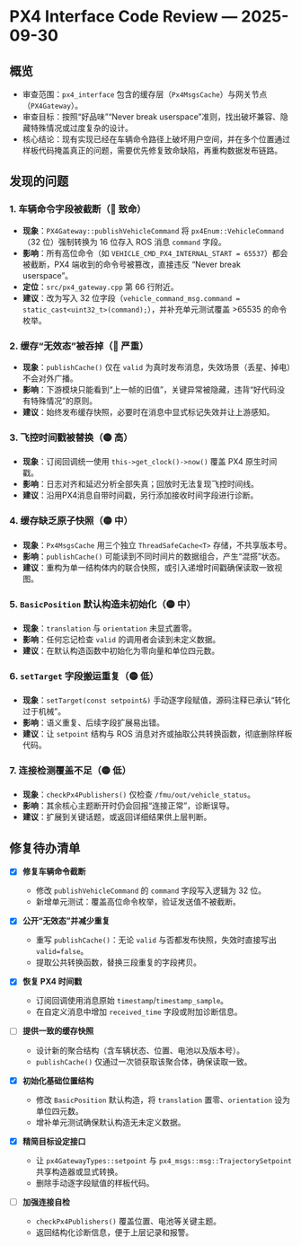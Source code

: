 # PX4 Interface Code Review — 2025-09-30

## 概览
- 审查范围：`px4_interface` 包含的缓存层（`Px4MsgsCache`）与网关节点（`PX4Gateway`）。
- 审查目标：按照“好品味”“Never break userspace”准则，找出破坏兼容、隐藏特殊情况或过度复杂的设计。
- 核心结论：现有实现已经在车辆命令路径上破坏用户空间，并在多个位置通过样板代码掩盖真正的问题，需要优先修复致命缺陷，再重构数据发布链路。

## 发现的问题

### 1. 车辆命令字段被截断（🔴 致命）
- **现象**：`PX4Gateway::publishVehicleCommand` 将 `px4Enum::VehicleCommand`（32 位）强制转换为 16 位存入 ROS 消息 `command` 字段。
- **影响**：所有高位命令（如 `VEHICLE_CMD_PX4_INTERNAL_START = 65537`）都会被截断，PX4 端收到的命令号被篡改，直接违反 “Never break userspace”。
- **定位**：`src/px4_gateway.cpp` 第 66 行附近。
- **建议**：改为写入 32 位字段（`vehicle_command_msg.command = static_cast<uint32_t>(command);`），并补充单元测试覆盖 >65535 的命令枚举。

### 2. 缓存“无效态”被吞掉（🔴 严重）
- **现象**：`publishCache()` 仅在 `valid` 为真时发布消息，失效场景（丢星、掉电）不会对外广播。
- **影响**：下游模块只能看到“上一帧的旧值”，关键异常被隐藏，违背“好代码没有特殊情况”的原则。
- **建议**：始终发布缓存快照，必要时在消息中显式标记失效并让上游感知。

### 3. 飞控时间戳被替换（🟡 高）
- **现象**：订阅回调统一使用 `this->get_clock()->now()` 覆盖 PX4 原生时间戳。
- **影响**：日志对齐和延迟分析全部失真；回放时无法复现飞控时间线。
- **建议**：沿用PX4消息自带时间戳，另行添加接收时间字段进行诊断。

### 4. 缓存缺乏原子快照（🟡 中）
- **现象**：`Px4MsgsCache` 用三个独立 `ThreadSafeCache<T>` 存储，不共享版本号。
- **影响**：`publishCache()` 可能读到不同时间片的数据组合，产生“混搭”状态。
- **建议**：重构为单一结构体内的联合快照，或引入递增时间戳确保读取一致视图。

### 5. `BasicPosition` 默认构造未初始化（🟡 中）
- **现象**：`translation` 与 `orientation` 未显式置零。
- **影响**：任何忘记检查 `valid` 的调用者会读到未定义数据。
- **建议**：在默认构造函数中初始化为零向量和单位四元数。

### 6. `setTarget` 字段搬运重复（🟡 低）
- **现象**：`setTarget(const setpoint&)` 手动逐字段赋值，源码注释已承认“转化过于机械”。
- **影响**：语义重复、后续字段扩展易出错。
- **建议**：让 `setpoint` 结构与 ROS 消息对齐或抽取公共转换函数，彻底删除样板代码。

### 7. 连接检测覆盖不足（🟡 低）
- **现象**：`checkPx4Publishers()` 仅检查 `/fmu/out/vehicle_status`。
- **影响**：其余核心主题断开时仍会回报“连接正常”，诊断误导。
- **建议**：扩展到关键话题，或返回详细结果供上层判断。

## 修复待办清单
- [x] **修复车辆命令截断**
	- 修改 `publishVehicleCommand` 的 `command` 字段写入逻辑为 32 位。
	- 新增单元测试：覆盖高位命令枚举，验证发送值不被截断。

- [x] **公开“无效态”并减少重复**
	- 重写 `publishCache()`：无论 `valid` 与否都发布快照，失效时直接写出 `valid=false`。
	- 提取公共转换函数，替换三段重复的字段拷贝。

- [x] **恢复 PX4 时间戳**
	- 订阅回调使用消息原始 `timestamp`/`timestamp_sample`。
	- 在自定义消息中增加 `received_time` 字段或附加诊断信息。

- [ ] **提供一致的缓存快照**
	- 设计新的聚合结构（含车辆状态、位置、电池以及版本号）。
	- `publishCache()` 仅通过一次锁获取该聚合体，确保读取一致。

- [x] **初始化基础位置结构**
	- 修改 `BasicPosition` 默认构造，将 `translation` 置零、`orientation` 设为单位四元数。
	- 增补单元测试确保默认构造无未定义数据。

- [x] **精简目标设定接口**
	- 让 `px4GatewayTypes::setpoint` 与 `px4_msgs::msg::TrajectorySetpoint` 共享构造器或显式转换。
	- 删除手动逐字段赋值的样板代码。

- [ ] **加强连接自检**
	- `checkPx4Publishers()` 覆盖位置、电池等关键主题。
	- 返回结构化诊断信息，便于上层记录和报警。

